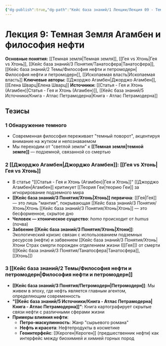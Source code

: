```yaml
---
{"dg-publish":true,"dg-path":"Кейс база знаний/1 Лекции/Лекция 09 - Темная Земля (Агамбен и философия нефти)","permalink":"/kejs-baza-znanij/1-lekczii/lekcziya-09-temnaya-zemlya-agamben-i-filosofiya-nefti/"}
---
```


# Лекция 9: Темная Земля Агамбен и философия нефти

**Основные понятия:** [[Темная земля\|Темная земля]], [[Гея vs Хтонь\|Гея vs Хтонь]], [[Кейс база знаний/3 Понятия/Танатосфера\|Танатосфера]], [[Кейс база знаний/2 Темы/Философия нефти и петромодерн\|Философия нефти и петромодерн]], [[Ископаемая власть\|Ископаемая власть]]
**Ключевые авторы:** [[Джорджо Агамбен\|Джорджо Агамбен]], [[Елена Шварц\|Елена Шварц]]
**Источники:** [[Статья - Гея и Хтонь (Агамбен)\|Статья - Гея и Хтонь (Агамбен)]], [[Кейс база знаний/5 Источники/Книга - Атлас Петрамодерна\|Книга - Атлас Петрамодерна]]

## Тезисы

### 1 Обнаружение темного
- Современная философия переживает "темный поворот", акцентируя внимание на жутком и непознаваемом
- Мы переходим от "светлой земли" к **[[Темная земля\|темной земле]]** — подземной, связанной со смертью

### 2 [[Джорджо Агамбен\|Джорджо Агамбен]]: [[Гея vs Хтонь\|Гея vs Хтонь]]
- В статье "[[Статья - Гея и Хтонь (Агамбен)\|Гея и Хтонь]]" [[Джорджо Агамбен\|Агамбен]] критикует [[Теория Геи\|теорию Геи]] за игнорирование подземного мира
- **[[Кейс база знаний/3 Понятия/Хтонь\|Хтонь]] первична**: [[Гея\|Гея]] — это лишь "мантия", покрывающая [[Кейс база знаний/3 Понятия/Хтонь\|Хтонь [[Кейс база знаний/3 Понятия/Хтонь\|Хтонь]] — это бесформенное, скрытое дно
- **Человек — хтоническое существо**: *homo* происходит от *humus* (почва)
- **Забвение [[Кейс база знаний/3 Понятия/Хтонь\|Хтони]]**: Экологический кризис связан с использованием подземных ресурсов (нефти) и забвением [[Кейс база знаний/3 Понятия/Хтонь\|Хтони Страх смерти порожден отделением жизни ([[Гея]]) от смерти ([[Кейс база знаний/3 Понятия/Танатосфера\|Танатосфера]], [[Хтонь]])

### 3 [[Кейс база знаний/2 Темы/Философия нефти и петромодерн\|Философия нефти и петромодерн]]
- **[[Кейс база знаний/3 Понятия/Петромодерн\|Петромодерн]]**: Мы живем в эпоху, где нефть является главным агентом, определяющим современность
- **"[[Кейс база знаний/5 Источники/Книга - Атлас Петрамодерна\|Книга - Атлас Петрамодерна]]"**: Книга картографирует скрытые связи нефти с различными сферами жизни
- **Примеры влияния нефти**:
    - **Петро-маскулинность**: Жанр "сырьевого романа"
    - **Нефть и красота**: Нефтепродукты в косметике
    - **Геоинтерфейс**: [[Кероген\|Кероген]] (предшественник нефти) как интерфейс между биохимией и химией горных пород
